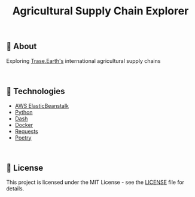 <h1 align="center"> Agricultural Supply Chain Explorer </h1>
<br>

## :mag_right: About
Exploring [Trase.Earth's](https://trase.earth/) international agricultural supply chains


<br>

## :rocket: Technologies
- [AWS ElasticBeanstalk](https://aws.amazon.com/elasticbeanstalk/)
- [Python](https://www.python.org/)
- [Dash](https://dash.plotly.com/introduction#:~:text=Dash%20is%20an%20open%20source,Enterprise%20on%20Azure%20Kubernetes%20Service.)
- [Docker](https://www.docker.com/)
- [Requests](https://requests.readthedocs.io/en/latest/)
- [Poetry](https://python-poetry.org/)

<br>

## 📝 License
This project is licensed under the MIT License - see the [LICENSE](LICENSE) file for details.
